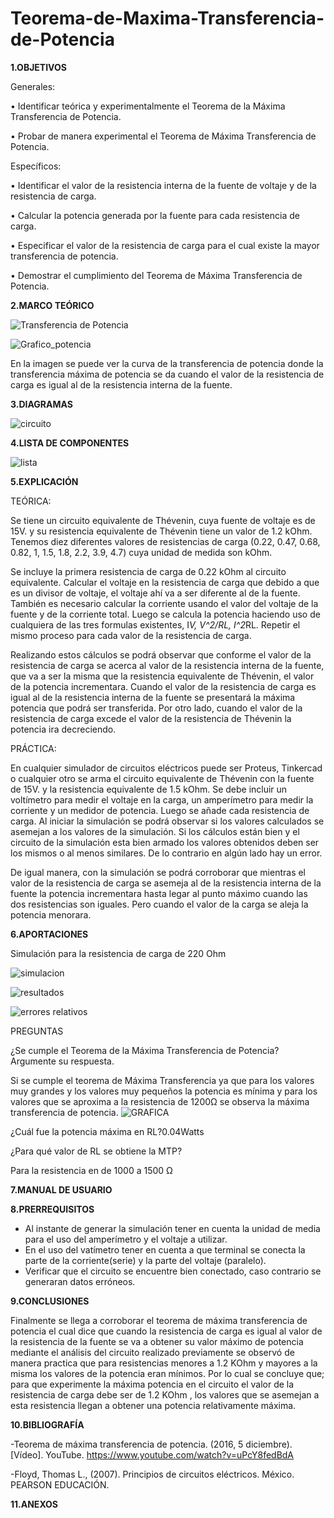 # Teorema-de-Maxima-Transferencia-de-Potencia

**1.OBJETIVOS**

Generales:

•	Identificar teórica y experimentalmente el Teorema de la Máxima Transferencia de Potencia.

•	 Probar de manera experimental el Teorema de Máxima Transferencia de Potencia. 

Específicos:

•	Identificar el valor de la resistencia interna de la fuente de voltaje y de la resistencia de carga. 

•	Calcular la potencia generada por la fuente para cada resistencia de carga. 

•	Especificar el valor de la resistencia de carga para el cual existe la mayor transferencia de potencia. 

•	Demostrar el cumplimiento del Teorema de Máxima Transferencia de Potencia. 


**2.MARCO TEÓRICO**

![Transferencia de Potencia](https://github.com/Katherine01-Arevalo/Teorema-de-Maxima-Transferencia-de-Potencia/blob/main/img/Transferencia%20de%20potencia.png)

![Grafico_potencia](https://github.com/Katherine01-Arevalo/Teorema-de-Maxima-Transferencia-de-Potencia/blob/main/img/Grafico_potencia.png)

En la imagen se puede ver la curva de la transferencia de potencia donde la transferencia máxima de potencia se da cuando el valor de la resistencia de carga es igual al de la resistencia interna de la fuente.  

**3.DIAGRAMAS**

![circuito](https://github.com/Katherine01-Arevalo/Teorema-de-Maxima-Transferencia-de-Potencia/blob/main/img/circuito.png)

**4.LISTA DE COMPONENTES**

![lista](https://github.com/Katherine01-Arevalo/Teorema-de-Maxima-Transferencia-de-Potencia/blob/main/img/materiales.png)

**5.EXPLICACIÓN**

TEÓRICA:

Se tiene un circuito equivalente de Thévenin, cuya fuente de voltaje es de 15V. y su resistencia equivalente de Thévenin tiene un valor de 1.2 kOhm. Tenemos diez diferentes valores de resistencias de carga (0.22, 0.47, 0.68, 0.82, 1, 1.5, 1.8, 2.2, 3.9, 4.7) cuya unidad de medida son kOhm. 

Se incluye la primera resistencia de carga de 0.22 kOhm al circuito equivalente. Calcular el voltaje en la resistencia de carga que debido a que es un divisor de voltaje, el voltaje ahí va a ser diferente al de la fuente. También es necesario calcular la corriente usando el valor del voltaje de la fuente y de la corriente total. Luego se calcula la potencia haciendo uso de cualquiera de las tres formulas existentes, I*V, V^2/RL, I^2*RL.  Repetir el mismo proceso para cada valor de la resistencia de carga. 

Realizando estos cálculos se podrá observar que conforme el valor de la resistencia de carga se acerca al valor de la resistencia interna de la fuente, que va a ser la misma que la resistencia equivalente de Thévenin, el valor de la potencia incrementara. Cuando el valor de la resistencia de carga es igual al de la resistencia interna de la fuente se presentará la máxima potencia que podrá ser transferida. Por otro lado, cuando el valor de la resistencia de carga excede el valor de la resistencia de Thévenin la potencia ira decreciendo. 

PRÁCTICA:

En cualquier simulador de circuitos eléctricos puede ser Proteus, Tinkercad o cualquier otro se arma el circuito equivalente de Thévenin con la fuente de 15V. y la resistencia equivalente de 1.5 kOhm. Se debe incluir un voltímetro para medir el voltaje en la carga, un amperímetro para medir la corriente y un medidor de potencia. Luego se añade cada resistencia de carga. Al iniciar la simulación se podrá observar si los valores calculados se asemejan a los valores de la simulación. Si los cálculos están bien y el circuito de la simulación esta bien armado los valores obtenidos deben ser los mismos o al menos similares. De lo contrario en algún lado hay un error. 

De igual manera, con la simulación se podrá corroborar que mientras el valor de la resistencia de carga se asemeja al de la resistencia interna de la fuente la potencia incrementara hasta legar al punto máximo cuando las dos resistencias son iguales. Pero cuando el valor de la carga se aleja la potencia menorara. 



**6.APORTACIONES**

Simulación para  la resistencia de carga  de 220 Ohm

![simulacion](https://github.com/Katherine01-Arevalo/Teorema-de-Maxima-Transferencia-de-Potencia/blob/main/img/simulacion.png)

![resultados](https://github.com/Katherine01-Arevalo/Teorema-de-Maxima-Transferencia-de-Potencia/blob/main/img/potencia.png)

![errores relativos](https://github.com/Katherine01-Arevalo/Teorema-de-Maxima-Transferencia-de-Potencia/blob/main/img/errores.png)


PREGUNTAS

¿Se cumple el Teorema de la Máxima Transferencia de Potencia? Argumente su respuesta.

Si se cumple  el teorema de Máxima Transferencia ya que para los valores  muy grandes y los valores muy pequeños  la potencia es mínima y para los valores que se aproxima a la resistencia de 1200Ω se observa la máxima transferencia de potencia.
![GRAFICA](https://github.com/Katherine01-Arevalo/Teorema-de-Maxima-Transferencia-de-Potencia/blob/main/img/grafica.png)

¿Cuál fue la potencia máxima en RL?0.04Watts

¿Para qué valor de RL se obtiene la MTP?

Para la resistencia en de 1000 a 1500 Ω


**7.MANUAL DE USUARIO** 

**8.PRERREQUISITOS**

- Al instante de generar la simulación tener en cuenta la unidad de media para el uso del amperímetro y el voltaje a utilizar.
- En el uso del vatímetro tener en cuenta  a que terminal se conecta la parte de la corriente(serie) y la parte del voltaje (paralelo).
- Verificar que el circuito se encuentre bien conectado, caso contrario se generaran datos erróneos.


**9.CONCLUSIONES**

Finalmente se llega a corroborar el teorema de  máxima  transferencia de potencia el cual dice que cuando la resistencia de  carga es igual al valor de la resistencia de la fuente se va a obtener su valor máximo de potencia mediante el análisis del circuito realizado previamente se observó de manera practica que para resistencias menores a 1.2 KOhm y mayores a la misma los valores de la potencia eran mínimos. Por lo cual se concluye que; para que experimente la máxima potencia  en el circuito el valor de la resistencia de carga debe ser de 1.2 KOhm , los valores que se asemejan  a esta resistencia  llegan a obtener una potencia relativamente máxima.

**10.BIBLIOGRAFÍA**

-Teorema de máxima transferencia de potencia. (2016, 5 diciembre). [Vídeo]. YouTube. https://www.youtube.com/watch?v=uPcY8fedBdA

-Floyd, Thomas L., (2007). Principios de circuitos eléctricos. México. PEARSON EDUCACIÓN.

**11.ANEXOS**
